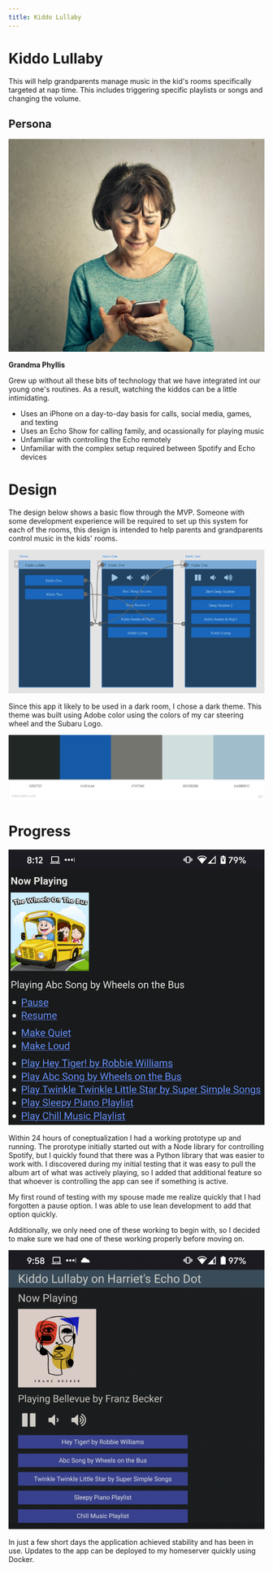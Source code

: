 ```yaml
---
title: Kiddo Lullaby
---
```


# Kiddo Lullaby

This will help grandparents manage music in the kid's rooms specifically targeted at nap time. This includes triggering specific playlists or songs and changing the volume.


## Persona
<div class="float-container">
<div class="float-child">
<img alt="Picture from Pexels of a grandmotherly woman user her phone with two hands." src="./pexels-andrea-piacquadio-3779770.jpg"/>
</div>
<div class="float-child">

**Grandma Phyllis**

Grew up without all these bits of technology that we have integrated int our young one's routines. As a result, watching the kiddos can be a little intimidating.

* Uses an iPhone on a day-to-day basis for calls, social media, games, and texting
* Uses an Echo Show for calling family, and ocassionally for playing music
* Unfamiliar with controlling the Echo remotely
* Unfamiliar with the complex setup required between Spotify and Echo devices

</div>
</div>

# Design

The design below shows a basic flow through the MVP. Someone with some development experience will be required to set up this system for each of the rooms, this design is intended to help parents and grandparents control music in the kids' rooms. 

<img alt="This image shows how the start screen would show two separate kiddos. Clicking on one flows to a screen showing a play button, and volume down and up controls. A list of buttons is shown for different playlist routines." src="./KiddoLullabyFlow.png"/>

Since this app it likely to be used in a dark room, I chose a dark theme. This theme was built using Adobe color using the colors of my car steering wheel and the Subaru Logo. 

<img alt="This image shows five colors available in the theme. " src="./SubaruTheme.jpg"/>

# Progress

<img alt="This graphic shows an update of the KiddoLullaby app in production. It doesn't follow the design in terms of having buttons, but it does add the album art." src="./kiddolullabyEarlyProgress.png"/>

Within 24 hours of coneptualization I had a working prototype up and running. The prorotype initially started out with a Node library for controlling Spotify, but I quickly found that there was a Python library that was easier to work with. I discovered during my initial testing that it was easy to pull the album art of what was actively playing, so I added that additional feature so that whoever is controlling the app can see if something is active.

My first round of testing with my spouse made me realize quickly that I had forgotten a pause option. I was able to use lean development to add that option quickly.

Additionally, we only need one of these working to begin with, so I decided to make sure we had one of these working properly before moving on. 

<img alt="This graphic shows an update of the KiddoLullaby app with some visual styling updates." src="./kiddolullabyEarlyProgress2.png"/>

In just a few short days the application achieved stability and has been in use. Updates to the app can be deployed to my homeserver quickly using Docker.
